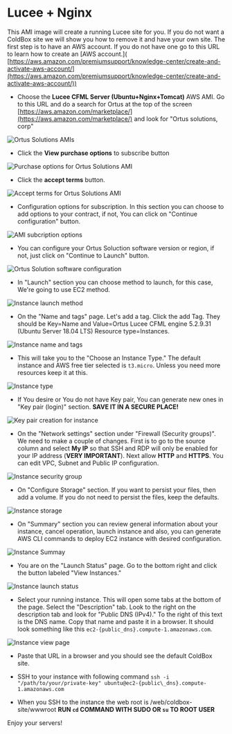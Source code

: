 # Lucee + Nginx

This AMI image will create a running Lucee site for you. If you do not want a ColdBox site we will show you how to remove it and have your own site. The first step is to have an AWS account. If you do not have one go to this URL to learn how to create an \[AWS account.]\( [https://aws.amazon.com/premiumsupport/knowledge-center/create-and-activate-aws-account/](https://aws.amazon.com/premiumsupport/knowledge-center/create-and-activate-aws-account/))

* Choose the **Lucee CFML Server (Ubuntu+Nginx+Tomcat)** AWS AMI. Go to this URL and do a search for Ortus at the top of the screen [https://aws.amazon.com/marketplace/](https://aws.amazon.com/marketplace/) and look for "Ortus solutions, corp"

![Ortus Solutions AMIs](../../../.gitbook/assets/new-console/general/ami-selection.png)

* Click the **View purchase options** to subscribe button

![Purchase options for Ortus Solutions AMI](../../../.gitbook/assets/new-console/ubuntu-ami/ami-purchase-options.png)

* Click the **accept terms** button.

![Accept terms for Ortus Solutions AMI](../../../.gitbook/assets/new-console/ubuntu-ami/ami-accept-terms.png)

* Configuration options for subscription. In this section you can choose to add options to your contract, if not, You can click on "Continue configuration" button.

![AMI subcription options](../../../.gitbook/assets/new-console/ubuntu-ami/ami-subscription-options.png)

* You can configure your Ortus Soluction software version or region, if not, just click on "Continue to Launch" button.

![Ortus Solution software configuration](../../../.gitbook/assets/new-console/ubuntu-ami/ami-configure-software.png)

* In "Launch" section you can choose method to launch, for this case, We're going to use EC2 method.

![Instance launch method](../../../.gitbook/assets/new-console/ubuntu-ami/ami-launch-method.png)

* On the "Name and tags" page. Let's add a tag. Click the add Tag. They should be Key=Name and Value=Ortus Lucee CFML engine 5.2.9.31 (Ubuntu Server 18.04 LTS) Resource type=Instances.

![Instance name and tags](../../../.gitbook/assets/new-console/ubuntu-ami/instance-name-tags.png)

* This will take you to the "Choose an Instance Type." The default instance and AWS free tier selected is `t3.micro`. Unless you need more resources keep it at this.&#x20;

![Instance type](../../../.gitbook/assets/new-console/ubuntu-ami/instance-type.png)

* If You desire or You do not have Key pair, You can generate new ones in "Key pair (login)" section. **SAVE IT IN A SECURE PLACE!**&#x20;

![Key pair creation for instance](../../../.gitbook/assets/new-console/ubuntu-ami/instance-keypair.png)

* On the "Network settings" section under "Firewall (Security groups)". We need to make a couple of changes. First is to go to the source column and select **My IP** so that SSH and RDP will only be enabled for your IP address (**VERY IMPORTANT**). Next allow **HTTP** and **HTTPS**. You can edit VPC, Subnet and Public IP configuration.

![Instance security group](../../../.gitbook/assets/new-console/ubuntu-ami/instance-sg.png)

* On "Configure Storage" section. If you want to persist your files, then add a volume. If you do not need to persist the files, keep the defaults.

![Instance storage](../../../.gitbook/assets/new-console/ubuntu-ami/instance-storage.png)

* On "Summary" section you can review general information about your instance, cancel operation, launch instance and also, you can generate AWS CLI commands to deploy EC2 instance with desired configuration.

![Instance Summay](../../../.gitbook/assets/new-console/ubuntu-ami/instance-summary.png)

* You are on the "Launch Status" page. Go to the bottom right and click the button labeled "View Instances."&#x20;

![Instance launch status](../../../.gitbook/assets/new-console/ubuntu-ami/instance-status.png)

* Select your running instance. This will open some tabs at the bottom of the page. Select the "Description" tab. Look to the right on the description tab and look for "Public DNS (IPv4)." To the right of this text is the DNS name. Copy that name and paste it in a browser. It should look something like this `ec2-{public_dns}.compute-1.amazonaws.com`.

![Instance view page](../../../.gitbook/assets/new-console/ubuntu-ami/instance-view.png)

* Paste that URL in a browser and you should see the default ColdBox site.

* SSH to your instance with following command `ssh -i "/path/to/your/private-key" ubuntu@ec2-{public\_dns}.compute-1.amazonaws.com`

* When you SSH to the instance the web root is /web/coldbox-site/wwwroot **RUN ``cd`` COMMAND WITH SUDO OR ``su`` TO ROOT USER**

Enjoy your servers!

